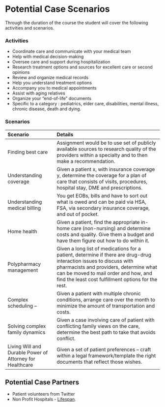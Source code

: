 # Potential Case Scenarios

Through the duration of the course the student will cover the following activities and scenarios. 

### Activities

* Coordinate care and communicate with your medical team
* Help with medical decision-making
* Oversee care and support during hospitalization
* Research treatment options and sources for excellent care or second opinions
* Review and organize medical records
* Help you understand treatment options
* Accompany you to medical appointments
* Assist with aging relatives
* Organize your “end-of-life” documents
* Specific to a category : pediatrics, elder care, disabilities, mental illness, chronic disease, death and dying.

### Scenarios

<table>
  <thead>
    <tr>
      <th style="text-align:left">Scenario</th>
      <th style="text-align:left">Details</th>
    </tr>
  </thead>
  <tbody>
    <tr>
      <td style="text-align:left">
        <p></p>
        <p>Finding best care</p>
      </td>
      <td style="text-align:left">Assignment would be to use set of publicly available sources to research
        quality of the providers within a specialty and to then make a recommendation.</td>
    </tr>
    <tr>
      <td style="text-align:left">Understanding coverage</td>
      <td style="text-align:left">Given a patient x, with insurance coverage y, determine the coverage for
        a plan of care that consists of visits, procedures, hospital stay, DME
        and prescriptions.</td>
    </tr>
    <tr>
      <td style="text-align:left">Understanding medical billing</td>
      <td style="text-align:left">You get EOBs, bills and have to sort out what is owed and can be paid
        via HSA, FSA, via secondary insurance coverage, and out of pocket.</td>
    </tr>
    <tr>
      <td style="text-align:left">Home health</td>
      <td style="text-align:left">Given a patient, find the appropriate in-home care (non-nursing) and determine
        costs and quality. Give them a budget and have them figure out how to do
        within it.</td>
    </tr>
    <tr>
      <td style="text-align:left">Polypharmacy management</td>
      <td style="text-align:left">Given a long list of medications for a patient, determine if there are
        drug-drug interaction issues to discuss with pharmacists and providers,
        determine what can be moved to mail order and how, and find the least cost
        fulfillment options for the rest.</td>
    </tr>
    <tr>
      <td style="text-align:left">Complex scheduling &#x2013;</td>
      <td style="text-align:left">Given a patient with multiple chronic conditions, arrange care over the
        month to minimize the amount of transportation and costs.</td>
    </tr>
    <tr>
      <td style="text-align:left">Solving complex family dynamics</td>
      <td style="text-align:left">Given a case involving care of patient with conflicting family views on
        the care, determine the best path to take that avoids conflict.</td>
    </tr>
    <tr>
      <td style="text-align:left">Living Will and Durable Power of Attorney for Healthcare</td>
      <td style="text-align:left">Given a set of patient preferences &#x2013; craft within a legal framework/template
        the right documents that reflect those wishes.</td>
    </tr>
  </tbody>
</table>

## Potential Case Partners

* Patient volunteers from Twitter
* Non Profit Hospitals - [Lifespan](https://www.lifespan.org/about-lifespan).

